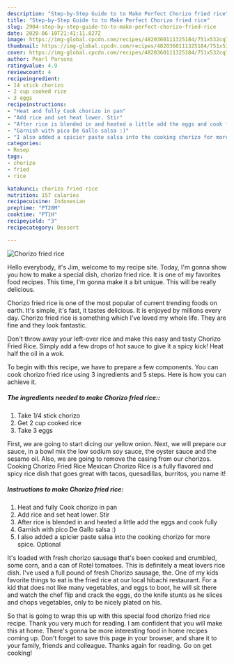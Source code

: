 ```yaml
---
description: "Step-by-Step Guide to to Make Perfect Chorizo fried rice"
title: "Step-by-Step Guide to to Make Perfect Chorizo fried rice"
slug: 2904-step-by-step-guide-to-to-make-perfect-chorizo-fried-rice
date: 2020-06-10T21:41:11.827Z
image: https://img-global.cpcdn.com/recipes/4820360111325184/751x532cq70/chorizo-fried-rice-recipe-main-photo.jpg
thumbnail: https://img-global.cpcdn.com/recipes/4820360111325184/751x532cq70/chorizo-fried-rice-recipe-main-photo.jpg
cover: https://img-global.cpcdn.com/recipes/4820360111325184/751x532cq70/chorizo-fried-rice-recipe-main-photo.jpg
author: Pearl Parsons
ratingvalue: 4.9
reviewcount: 4
recipeingredient:
- 14 stick chorizo
- 2 cup cooked rice
- 3 eggs
recipeinstructions:
- "Heat and fully Cook chorizo in pan"
- "Add rice and set heat lower. Stir"
- "After rice is blended in and heated a little add the eggs and cook fully"
- "Garnish with pico De Gallo salsa :)"
- "I also added a spicier paste salsa into the cooking chorizo for more spice. Optional"
categories:
- Resep
tags:
- chorizo
- fried
- rice

katakunci: chorizo fried rice
nutrition: 157 calories
recipecuisine: Indonesian
preptime: "PT28M"
cooktime: "PT1H"
recipeyield: "3"
recipecategory: Dessert

---
```



![Chorizo fried rice](https://img-global.cpcdn.com/recipes/4820360111325184/751x532cq70/chorizo-fried-rice-recipe-main-photo.jpg)

Hello everybody, it's Jim, welcome to my recipe site. Today, I'm gonna show you how to make a special dish, chorizo fried rice. It is one of my favorites food recipes. This time, I'm gonna make it a bit unique. This will be really delicious.

Chorizo fried rice is one of the most popular of current trending foods on earth. It's simple, it's fast, it tastes delicious. It is enjoyed by millions every day. Chorizo fried rice is something which I've loved my whole life. They are fine and they look fantastic.

Don&#39;t throw away your left-over rice and make this easy and tasty Chorizo Fried Rice. Simply add a few drops of hot sauce to give it a spicy kick! Heat half the oil in a wok.


To begin with this recipe, we have to prepare a few components. You can cook chorizo fried rice using 3 ingredients and 5 steps. Here is how you can achieve it.

##### The ingredients needed to make Chorizo fried rice::

1. Take 1/4 stick chorizo
1. Get 2 cup cooked rice
1. Take 3 eggs


First, we are going to start dicing our yellow onion. Next, we will prepare our sauce, in a bowl mix the low sodium soy sauce, the oyster sauce and the sesame oil. Also, we are going to remove the casing from our chorizos. Cooking Chorizo Fried Rice Mexican Chorizo Rice is a fully flavored and spicy rice dish that goes great with tacos, quesadillas, burritos, you name it! 

##### Instructions to make Chorizo fried rice:

1. Heat and fully Cook chorizo in pan
1. Add rice and set heat lower. Stir
1. After rice is blended in and heated a little add the eggs and cook fully
1. Garnish with pico De Gallo salsa :)
1. I also added a spicier paste salsa into the cooking chorizo for more spice. Optional


It&#39;s loaded with fresh chorizo sausage that&#39;s been cooked and crumbled, some corn, and a can of Rotel tomatoes. This is definitely a meat lovers rice dish. I&#39;ve used a full pound of fresh Chorizo sausage, the. One of my kids favorite things to eat is the fried rice at our local hibachi restaurant. For a kid that does not like many vegetables, and eggs to boot, he will sit there and watch the chef flip and crack the eggs, do the knife stunts as he slices and chops vegetables, only to be nicely plated on his. 

So that is going to wrap this up with this special food chorizo fried rice recipe. Thank you very much for reading. I am confident that you will make this at home. There's gonna be more interesting food in home recipes coming up. Don't forget to save this page in your browser, and share it to your family, friends and colleague. Thanks again for reading. Go on get cooking!
